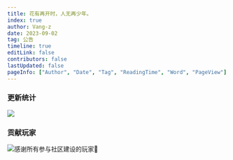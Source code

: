 ```yaml
---
title: 花有再开时，人无再少年。
index: true
author: Vang-z
date: 2023-09-02
tag: 公告
timeline: true
editLink: false
contributors: false
lastUpdated: false
pageInfo: ["Author", "Date", "Tag", "ReadingTime", "Word", "PageView"]
---
```


### 更新统计
![](https://repobeats.axiom.co/api/embed/9979904d97bdcdcf1e2e32d7f1394dad88c612af.svg)

### 贡献玩家
![感谢所有参与社区建设的玩家🎉](https://contrib.rocks/image?repo=Vang-z/RFOWiki)
